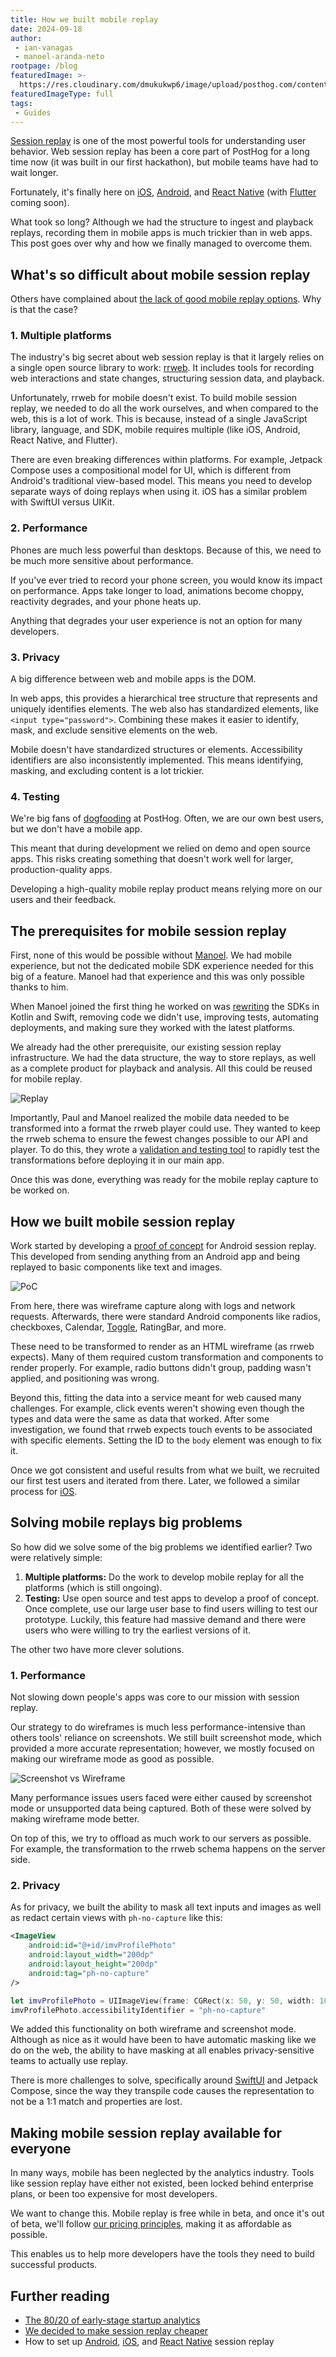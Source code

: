 ```yaml
---
title: How we built mobile replay
date: 2024-09-18
author:
 - ian-vanagas
 - manoel-aranda-neto
rootpage: /blog
featuredImage: >-
  https://res.cloudinary.com/dmukukwp6/image/upload/posthog.com/contents/images/blog/posthog-engineering-blog.png
featuredImageType: full
tags:
 - Guides
---
```


[Session replay](/session-replay) is one of the most powerful tools for understanding user behavior. Web session replay has been a core part of PostHog for a long time now (it was built in our first hackathon), but mobile teams have had to wait longer.

Fortunately, it's finally here on [iOS](/docs/session-replay/ios), [Android](/docs/session-replay/android), and [React Native](/docs/session-replay/react-native) (with [Flutter](https://github.com/PostHog/posthog-flutter/issues/69) coming soon). 

What took so long? Although we had the structure to ingest and playback replays, recording them in mobile apps is much trickier than in web apps. This post goes over why and how we finally managed to overcome them.

## What's so difficult about mobile session replay

Others have complained about [the lack of good mobile replay options](https://medium.com/goodones/15-years-later-there-is-still-no-good-session-replay-for-ios-f8d335999737). Why is that the case?

### 1. Multiple platforms

The industry's big secret about web session replay is that it largely relies on a single open source library to work: [rrweb](https://github.com/rrweb-io/rrweb). It includes tools for recording web interactions and state changes, structuring session data, and playback. 

Unfortunately, rrweb for mobile doesn't exist. To build mobile session replay, we needed to do all the work ourselves, and when compared to the web, this is a lot of work. This is because, instead of a single JavaScript library, language, and SDK, mobile requires multiple (like iOS, Android, React Native, and Flutter). 

There are even breaking differences within platforms. For example, Jetpack Compose uses a compositional model for UI, which is different from Android's traditional view-based model. This means you need to develop separate ways of doing replays when using it. iOS has a similar problem with SwiftUI versus UIKit.

### 2. Performance

Phones are much less powerful than desktops. Because of this, we need to be much more sensitive about performance. 

If you've ever tried to record your phone screen, you would know its impact on performance. Apps take longer to load, animations become choppy, reactivity degrades, and your phone heats up.

Anything that degrades your user experience is not an option for many developers.

### 3. Privacy

A big difference between web and mobile apps is the DOM. 

In web apps, this provides a hierarchical tree structure that represents and uniquely identifies elements. The web also has standardized elements, like `<input type="password">`. Combining these makes it easier to identify, mask, and exclude sensitive elements on the web.

Mobile doesn't have standardized structures or elements. Accessibility identifiers are also inconsistently implemented. This means identifying, masking, and excluding content is a lot trickier.

### 4. Testing

We're big fans of [dogfooding](/product-engineers/dogfooding) at PostHog. Often, we are our own best users, but we don't have a mobile app. 

This meant that during development we relied on demo and open source apps. This risks creating something that doesn't work well for larger, production-quality apps.

Developing a high-quality mobile replay product means relying more on our users and their feedback.

## The prerequisites for mobile session replay

First, none of this would be possible without [Manoel](/community/profiles/30206). We had mobile experience, but not the dedicated mobile SDK experience needed for this big of a feature. Manoel had that experience and this was only possible thanks to him.

When Manoel joined the first thing he worked on was [rewriting](https://github.com/PostHog/product-internal/issues/506) the SDKs in Kotlin and Swift, removing code we didn't use, improving tests, automating deployments, and making sure they worked with the latest platforms.

We already had the other prerequisite, our existing session replay infrastructure. We had the data structure, the way to store replays, as well as a complete product for playback and analysis. All this could be reused for mobile replay.

![Replay](https://res.cloudinary.com/dmukukwp6/image/upload/replay_03a8c56981.png)

Importantly, Paul and Manoel realized the mobile data needed to be transformed into a format the rrweb player could use. They wanted to keep the rrweb schema to ensure the fewest changes possible to our API and player. To do this, they wrote a [validation and testing tool](https://github.com/PostHog/mobile-replay-data-transformer) to rapidly test the transformations before deploying it in our main app. 

Once this was done, everything was ready for the mobile replay capture to be worked on. 

## How we built mobile session replay

Work started by developing a [proof of concept](https://github.com/PostHog/posthog-android/pull/69) for Android session replay. This developed from sending anything from an Android app and being replayed to basic components like text and images.

![PoC](https://res.cloudinary.com/dmukukwp6/image/upload/mobile_b85c032c93.png)

From here, there was wireframe capture along with logs and network requests. Afterwards, there were standard Android components like radios, checkboxes, Calendar, [Toggle](https://github.com/PostHog/posthog/pull/19279), RatingBar, and more. 

These need to be transformed to render as an HTML wireframe (as rrweb expects). Many of them required custom transformation and components to render properly. For example, radio buttons didn't group, padding wasn't applied, and positioning was wrong.

Beyond this, fitting the data into a service meant for web caused many challenges. For example, click events weren't showing even though the types and data were the same as data that worked. After some investigation, we found that rrweb expects touch events to be associated with specific elements. Setting the ID to the `body` element was enough to fix it.

Once we got consistent and useful results from what we built, we recruited our first test users and iterated from there. Later, we followed a similar process for [iOS](https://github.com/PostHog/posthog-ios/pull/115).

## Solving mobile replays big problems

So how did we solve some of the big problems we identified earlier? Two were relatively simple:

1. **Multiple platforms:** Do the work to develop mobile replay for all the platforms (which is still ongoing).
2. **Testing:** Use open source and test apps to develop a proof of concept. Once complete, use our large user base to find users willing to test our prototype. Luckily, this feature had massive demand and there were users who were willing to try the earliest versions of it.

The other two have more clever solutions. 

### 1. Performance

Not slowing down people's apps was core to our mission with session replay. 

Our strategy to do wireframes is much less performance-intensive than others tools' reliance on screenshots. We still built screenshot mode, which provided a more accurate representation; however, we mostly focused on making our wireframe mode as good as possible. 

![Screenshot vs Wireframe](https://res.cloudinary.com/dmukukwp6/image/upload/wireframe_78ce94bd4b.png)

Many performance issues users faced were either caused by screenshot mode or unsupported data being captured. Both of these were solved by making wireframe mode better.

On top of this, we try to offload as much work to our servers as possible. For example, the transformation to the rrweb schema happens on the server side. 

### 2. Privacy

As for privacy, we built the ability to mask all text inputs and images as well as redact certain views with `ph-no-capture` like this:

<MultiLanguage>

```xml
<ImageView
    android:id="@+id/imvProfilePhoto"
    android:layout_width="200dp"
    android:layout_height="200dp"
    android:tag="ph-no-capture"
/>
```

```swift
let imvProfilePhoto = UIImageView(frame: CGRect(x: 50, y: 50, width: 100, height: 100))
imvProfilePhoto.accessibilityIdentifier = "ph-no-capture"
```

</MultiLanguage>

We added this functionality on both wireframe and screenshot mode. Although as nice as it would have been to have automatic masking like we do on the web, the ability to have masking at all enables privacy-sensitive teams to actually use replay. 

There is more challenges to solve, specifically around [SwiftUI](https://github.com/PostHog/posthog-ios/issues/162) and Jetpack Compose, since the way they transpile code causes the representation to not be a 1:1 match and properties are lost.

## Making mobile session replay available for everyone

In many ways, mobile has been neglected by the analytics industry. Tools like session replay have either not existed, been locked behind enterprise plans, or been too expensive for most developers.

We want to change this. Mobile replay is free while in beta, and once it's out of beta, we'll follow [our pricing principles](/handbook/engineering/feature-pricing), making it as affordable as possible.

This enables us to help more developers have the tools they need to build successful products.

## Further reading

- [The 80/20 of early-stage startup analytics](/founders/early-stage-analytics)
- [We decided to make session replay cheaper](/blog/session-replay-pricing)
- How to set up [Android](/tutorials/android-session-replay), [iOS](/tutorials/ios-session-replay), and [React Native](/docs/session-replay/react-native) session replay
